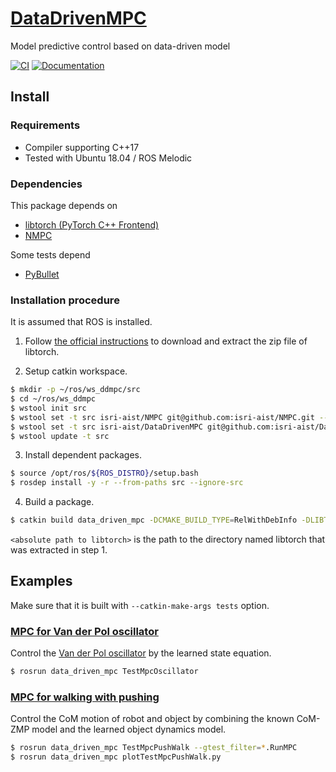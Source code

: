 # [DataDrivenMPC](https://github.com/isri-aist/DataDrivenMPC)
Model predictive control based on data-driven model

[![CI](https://github.com/isri-aist/DataDrivenMPC/actions/workflows/ci.yaml/badge.svg)](https://github.com/isri-aist/DataDrivenMPC/actions/workflows/ci.yaml)
[![Documentation](https://img.shields.io/badge/doxygen-online-brightgreen?logo=read-the-docs&style=flat)](https://isri-aist.github.io/DataDrivenMPC/)

## Install

### Requirements
- Compiler supporting C++17
- Tested with Ubuntu 18.04 / ROS Melodic

### Dependencies
This package depends on
- [libtorch (PyTorch C++ Frontend)](https://pytorch.org/cppdocs/installing.html)
- [NMPC](https://github.com/isri-aist/NMPC)

Some tests depend
- [PyBullet](https://pybullet.org)

### Installation procedure
It is assumed that ROS is installed.

1. Follow [the official instructions](https://pytorch.org/cppdocs/installing.html) to download and extract the zip file of libtorch.

2. Setup catkin workspace.
```bash
$ mkdir -p ~/ros/ws_ddmpc/src
$ cd ~/ros/ws_ddmpc
$ wstool init src
$ wstool set -t src isri-aist/NMPC git@github.com:isri-aist/NMPC.git --git -y
$ wstool set -t src isri-aist/DataDrivenMPC git@github.com:isri-aist/DataDrivenMPC.git --git -y
$ wstool update -t src
```

3. Install dependent packages.
```bash
$ source /opt/ros/${ROS_DISTRO}/setup.bash
$ rosdep install -y -r --from-paths src --ignore-src
```

4. Build a package.
```bash
$ catkin build data_driven_mpc -DCMAKE_BUILD_TYPE=RelWithDebInfo -DLIBTORCH_PATH=<absolute path to libtorch> --catkin-make-args all tests
```
`<absolute path to libtorch>` is the path to the directory named libtorch that was extracted in step 1.

## Examples
Make sure that it is built with `--catkin-make-args tests` option.

### [MPC for Van der Pol oscillator](tests/src/TestMpcOscillator.cpp)
Control the [Van der Pol oscillator](https://web.casadi.org/docs/#a-simple-test-problem) by the learned state equation.
```bash
$ rosrun data_driven_mpc TestMpcOscillator
```

### [MPC for walking with pushing](tests/src/TestMpcPushWalk.cpp)
Control the CoM motion of robot and object by combining the known CoM-ZMP model and the learned object dynamics model.
```bash
$ rosrun data_driven_mpc TestMpcPushWalk --gtest_filter=*.RunMPC
$ rosrun data_driven_mpc plotTestMpcPushWalk.py
```
